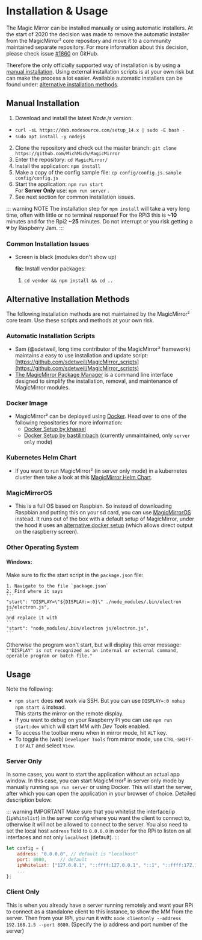 # Installation & Usage

The Magic Mirror can be installed manually or using automatic installers. At the start of 2020 the decision was made to remove the automatic installer from the MagicMirror² core repository and move it to a community maintained separate repository. For more information about this decision, please check issue [#1860](https://github.com/MichMich/MagicMirror/issues/1860) on GitHub.

Therefore the only officially supported way of installation is by using a [manual installation](#manual-installation). Using external installation scripts is at your own risk but can make the process a lot easier. Available automatic installers can be found under: [alternative installation methods](#alternative-installation-methods).

## Manual Installation

1. Download and install the latest *Node.js* version:
- `curl -sL https://deb.nodesource.com/setup_14.x | sudo -E bash -`
- `sudo apt install -y nodejs`
2. Clone the repository and check out the master branch: `git clone https://github.com/MichMich/MagicMirror`
3. Enter the repository: `cd MagicMirror/`
4. Install the application: `npm install`
5. Make a copy of the config sample file: `cp config/config.js.sample config/config.js`
6. Start the application: `npm run start` \
   For **Server Only** use: `npm run server` .
7. See next section for common installation issues.

::: warning NOTE
The installation step for `npm install` will take a very long time, often with little or no terminal response! For the RPi3 this is **~10** minutes and for the Rpi2 **~25** minutes. Do not interrupt or you risk getting a :broken_heart: by Raspberry Jam.
:::

### Common Installation Issues

- Screen is black (modules don't show up)

	**fix:** Install vendor packages: 
    1. `cd vendor && npm install && cd ..`

## Alternative Installation Methods
The following installation methods are not maintained by the MagicMirror² core team. Use these scripts and methods at your own risk.

### Automatic Installation Scripts
- Sam (@sdetweil, long time contributor of the MagicMirror² framework) maintains a easy to use installation and update script: [https://github.com/sdetweil/MagicMirror_scripts](https://github.com/sdetweil/MagicMirror_scripts)
- [The MagicMirror Package Manager](https://github.com/Bee-Mar/mmpm) is a command line interface designed to simplify the installation, removal, and maintenance of MagicMirror modules.

### Docker Image
- MagicMirror² can be deployed using [Docker](https://docker.com). Head over to one of the following repositories for more information:
  - [Docker Setup by khassel](https://gitlab.com/khassel/magicmirror)
  - [Docker Setup by bastilimbach](https://github.com/bastilimbach/docker-MagicMirror) (currently unmaintained, only `server only` mode)

### Kubernetes Helm Chart
- If you want to run MagicMirror² (in server only mode) in a kubernetes cluster then take a look at this [MagicMirror Helm Chart](https://gitlab.com/khassel/magicmirror-helm).

### MagicMirrorOS
- This is a full OS based on Raspbian. So instead of downloading Raspbian and putting this on your sd card, you can use [MagicMirrorOS](https://github.com/guysoft/MagicMirrorOS) instead. It runs out of the box with a default setup of MagicMirror, under the hood it uses an [alternative docker setup](https://gitlab.com/khassel/magicmirror) (which allows direct output on the raspberry screen).

### Other Operating System

#### Windows: 

Make sure to fix the start script in the `package.json` file:

    1. Navigate to the file `package.json`
    2. Find where it says 
    ```
    "start": "DISPLAY=\"${DISPLAY:=:0}\" ./node_modules/.bin/electron js/electron.js",
    ```
    and replace it with
    ```
    "start": "node_modules/.bin/electron js/electron.js",
    ``` 
    
Otherwise the program won't start, but will display this error message: 
`"'DISPLAY' is not recognized as an internal or external command, operable program or batch file."`
	

## Usage
Note the following:

- `npm start` does **not** work via SSH. But you can use `DISPLAY=:0 nohup npm start &` instead. \
  This starts the mirror on the remote display.
- If you want to debug on your Raspberry Pi you can use `npm run start:dev` which will start MM with *Dev Tools* enabled.
- To access the toolbar menu when in mirror mode, hit `ALT` key.
- To toggle the (web) `Developer Tools` from mirror mode, use `CTRL-SHIFT-I` or `ALT` and select `View`.


### Server Only

In some cases, you want to start the application without an actual app window. In this case, you can start MagicMirror² in server only mode by manually running `npm run server` or using Docker. This will start the server, after which you can open the application in your browser of choice. Detailed description below.

::: warning IMPORTANT
Make sure that you whitelist the interface/ip (`ipWhitelist`) in the server config where you want the client to connect to, otherwise it will not be allowed to connect to the server. You also need to set the local host `address` field to `0.0.0.0` in order for the RPi to listen on all interfaces and not only `localhost` (default).
:::

```javascript
let config = {
	address: "0.0.0.0",	// default is "localhost"
	port: 8080,		// default
	ipWhitelist: ["127.0.0.1", "::ffff:127.0.0.1", "::1", "::ffff:172.17.0.1"], // default -- need to add your IP here
	...
};
```


### Client Only

This is when you already have a server running remotely and want your RPi to connect as a standalone client to this instance, to show the MM from the server. Then from your RPi, you run it with: `node clientonly --address 192.168.1.5 --port 8080`. (Specify the ip address and port number of the server)
